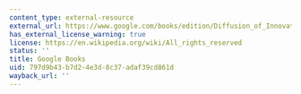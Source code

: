 ```yaml
---
content_type: external-resource
external_url: https://www.google.com/books/edition/Diffusion_of_Innovations_5th_Edition/9U1K5LjUOwEC?hl=en&gbpv=1
has_external_license_warning: true
license: https://en.wikipedia.org/wiki/All_rights_reserved
status: ''
title: Google Books
uid: 797d9b43-b7d2-4e3d-8c37-adaf39cd861d
wayback_url: ''
---
```

